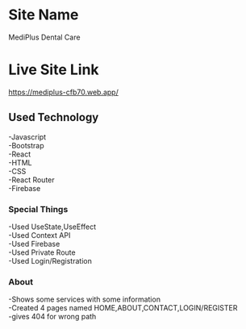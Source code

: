 # Site Name

MediPlus Dental Care

# Live Site Link

https://mediplus-cfb70.web.app/

## Used Technology

-Javascript<br/>
-Bootstrap<br/>
-React<br/>
-HTML<br/>
-CSS<br/>
-React Router<br/>
-Firebase<br/>

### Special Things

-Used UseState,UseEffect<br/>
-Used Context API<br/>
-Used Firebase<br/>
-Used Private Route<br/>
-Used Login/Registration<br/>

### About

-Shows some services with some information<br/>
-Created 4 pages named HOME,ABOUT,CONTACT,LOGIN/REGISTER<br/>
-gives 404 for wrong path<br/>
